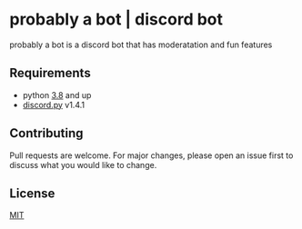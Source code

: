 # probably a bot | discord bot



probably a bot is a discord bot that has moderatation and fun features

 

## Requirements

  - python [3.8](https://www.python.org/) and up 
  - [discord.py](https://github.com/Rapptz/discord.py) v1.4.1 



## Contributing
Pull requests are welcome. For major changes, please open an issue first to discuss what you would like to change.


## License
[MIT](https://choosealicense.com/licenses/mit/)


